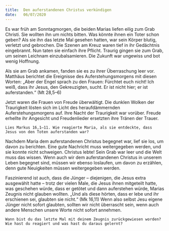 ```yaml
---
title:  Den auferstandenen Christus verkündigen
date:   06/07/2020
---
```


Es war früh am Sonntagmorgen, die beiden Marias liefen eilig zum Grab Christi. Sie wollten ihn um nichts bitten. Was könnte ihnen ein Toter schon geben? Als sie ihn das letzte Mal gesehen hatten, war sein Körper blutig, verletzt und gebrochen. Die Szenen am Kreuz waren tief in ihr Gedächtnis eingebrannt. Nun taten sie einfach ihre Pflicht. Traurig gingen sie zum Grab, um seinen Leichnam einzubalsamieren. Die Zukunft war ungewiss und bot wenig Hoffnung.

Als sie am Grab ankamen, fanden sie es zu ihrer Überraschung leer vor. Matthäus berichtet die Ereignisse des Auferstehungsmorgens mit diesen Worten: „Aber der Engel sprach zu den Frauen: Fürchtet euch nicht! Ich weiß, dass ihr Jesus, den Gekreuzigten, sucht. Er ist nicht hier; er ist auferstanden.“ (Mt 28,5–6)

Jetzt waren die Frauen von Freude überwältigt. Die dunklen Wolken der Traurigkeit lösten sich im Licht des heraufdämmernden Auferstehungsmorgens auf. Ihre Nacht der Traurigkeit war vorüber. Freude erhellte ihr Angesicht und Freudenlieder ersetzten ihre Tränen der Trauer.

`Lies Markus 16,1–11. Wie reagierte Maria, als sie entdeckte, dass Jesus von den Toten auferstanden war?`

Nachdem Maria dem auferstandenen Christus begegnet war, lief sie los, um davon zu berichten. Eine gute Nachricht muss weitergegeben werden, und sie konnte nicht schweigen. Christus lebte! Sein Grab war leer und die Welt muss das wissen. Wenn auch wir dem auferstandenen Christus in unserem Leben begegnet sind, müssen wir ebenso loslaufen, um davon zu erzählen, denn gute Neuigkeiten müssen weitergegeben werden.

Faszinierend ist auch, dass die Jünger – diejenigen, die Jesus extra ausgewählt hatte – trotz der vielen Male, die Jesus ihnen mitgeteilt hatte, was geschehen würde, dass er getötet und dann auferstehen würde, Marias Zeugnis nicht glauben wollten. „Und als diese hörten, dass er lebe und ihr erschienen sei, glaubten sie nicht.“ (Mk 16,11) Wenn also selbst Jesu eigene Jünger nicht sofort glaubten, sollten wir nicht überrascht sein, wenn auch andere Menschen unsere Worte nicht sofort annehmen.

`Wann bist du das letzte Mal mit deinem Zeugnis zurückgewiesen worden? Wie hast du reagiert und was hast du daraus gelernt?`  